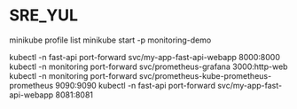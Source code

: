 # SRE_YUL
minikube profile list
minikube start -p monitoring-demo

kubectl -n fast-api port-forward svc/my-app-fast-api-webapp 8000:8000
kubectl -n monitoring port-forward svc/prometheus-grafana 3000:http-web
kubectl -n monitoring port-forward svc/prometheus-kube-prometheus-prometheus 9090:9090
kubectl -n fast-api port-forward svc/my-app-fast-api-webapp 8081:8081